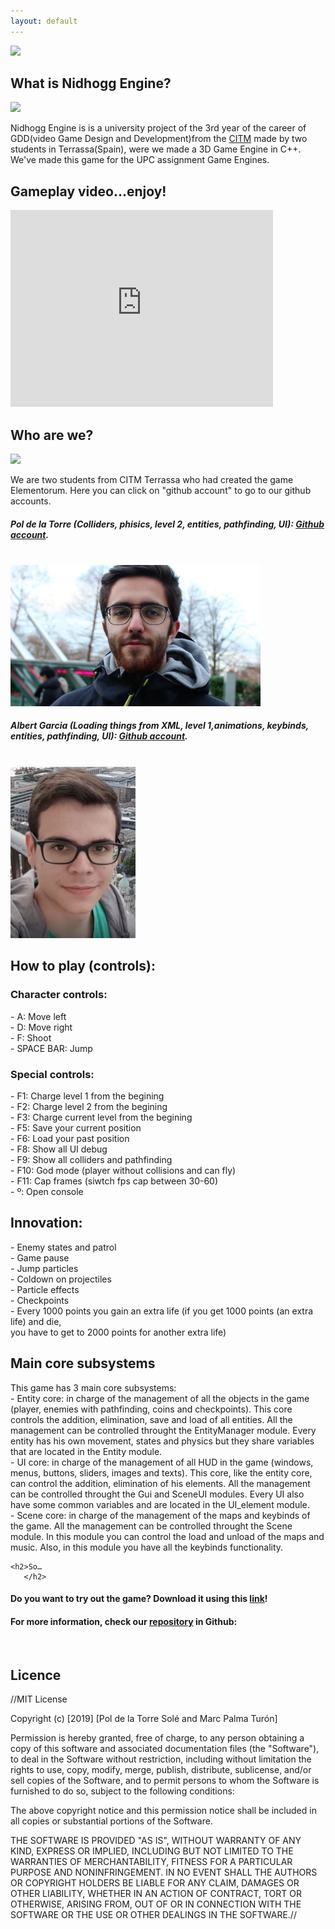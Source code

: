 ```yaml
---
layout: default
---
```


  
  <body>
    <img src="https://cdn.discordapp.com/attachments/555497331848380447/797195454222696448/generatedtextewe.png">
   
   <h2>
      What is Nidhogg Engine?
    </h2>
    <img src=" https://cdn.discordapp.com/attachments/555497331848380447/660951239395377176/unknown.png?width=556&height=434">
   
   <p>Nidhogg Engine is is a university project of the 3rd year of the career of GDD(video Game Design and Development)from the <a href="https://www.citm.upc.edu/ing/">CITM</a></h5> made by two students in Terrassa(Spain), were we made a 3D Game Engine in C++.
  We've made this game for the UPC assignment Game Engines.</p>
    
   <h2>Gameplay video...enjoy!</h2>
<iframe width="420" height="315" src="https://www.youtube.com/embed/bbJLTymIAWw" frameborder="0" allow="accelerometer; autoplay; encrypted-media; gyroscope; picture-in-picture" allowfullscreen></iframe></br>
   
   <h2>
     Who are we?
    </h2>
    <img src="https://cdn.discordapp.com/attachments/555497331848380447/660609368068456448/Foto_grup.png?width=486&height=767">
    <p>We are two students from CITM Terrassa who had created the game Elementorum. Here you can click on "github account" to go to our github accounts.</p>
    
   <h5>Pol de la Torre (Colliders, phisics, level 2, entities, pathfinding, UI): <a href="https://github.com/polf780">Github account</a>.</h5></br>
    <img src="https://raw.githubusercontent.com/marcpt98/Fight-club/gh-pages/Web%20images/foto_pol_dela_torre.png" width="400">
    
   <h5>Albert Garcia  (Loading things from XML, level 1,animations, keybinds, entities, pathfinding, UI): <a href="https://github.com/Ap011y0n">Github account</a>.</h5></br>
   <img src="https://raw.githubusercontent.com/marcpt98/Fight-club/gh-pages/Web%20images/Foto_marc.png" width="200">

    
   <h2>
     
   <h2>
     How to play (controls):
    </h2>
       <h3>
    Character controls:
    </h3>
    - A: Move left </br>
    - D: Move right </br>
    - F: Shoot </br>
    - SPACE BAR: Jump </br>
    <h3>
    Special controls:
    </h3>
    - F1: Charge level 1 from the begining </br>
    - F2: Charge level 2 from the begining </br>
    - F3: Charge current level from the begining </br>
    - F5: Save your current position </br>
    - F6: Load your past position </br>
    - F8: Show all UI debug </br>
    - F9: Show all colliders and pathfinding </br>
    - F10: God mode (player without collisions and can fly) </br>
    - F11: Cap frames (siwtch fps cap between 30-60) </br>
    - º: Open console </br>

<h2>
     Innovation:
</h2>
- Enemy states and patrol </br>
- Game pause </br>
- Jump particles</br>
- Coldown on projectiles </br>
- Particle effects </br>
- Checkpoints </br>
- Every 1000 points you gain an extra life (if you get 1000 points (an extra life) and die, </br>
you have to get to 2000 points for another extra life)

<h2>
     Main core subsystems
</h2>
This game has 3 main core subsystems: </br>
- Entity core: in charge of the management of all the objects in the game (player, enemies with pathfinding, coins and checkpoints). This core controls the addition, elimination, save and load of all entities. All the management can be controlled throught the EntityManager module. Every entity has his own movement, states and physics but they share variables that are located in the Entity module. </br>
- UI core: in charge of the management of all HUD in the game (windows, menus, buttons, sliders, images and texts). This core, like the entity core, can control the addition, elimination of his elements. All the management can be controlled throught the Gui and SceneUI modules. Every UI also have some common variables and are located in the UI_element module. </br>
- Scene core: in charge of the management of the maps and keybinds of the game. All the management can be controlled throught the Scene module. In this module you can control the load and unload of the maps and music. Also, in this module you have all the keybinds functionality. </br>

    <h2>So…
       </h2>

 <h4>Do you want to try out the game? Download it using this <a href="https://github.com/marcpt98/Plataformer-2D/releases/tag/1.0">link</a>!</h4>
 <h4>For more information, check our <a href="https://github.com/marcpt98/Plataformer-2D">repository</a> in Github: </h4> </br>
     
<h2>
    Licence
</h2>

//MIT License

Copyright (c) [2019] [Pol de la Torre Solé and Marc Palma Turón]

Permission is hereby granted, free of charge, to any person obtaining a copy of this software and associated documentation files (the "Software"), to deal in the Software without restriction, including without limitation the rights to use, copy, modify, merge, publish, distribute, sublicense, and/or sell copies of the Software, and to permit persons to whom the Software is furnished to do so, subject to the following conditions:

The above copyright notice and this permission notice shall be included in all copies or substantial portions of the Software.

THE SOFTWARE IS PROVIDED "AS IS", WITHOUT WARRANTY OF ANY KIND, EXPRESS OR IMPLIED, INCLUDING BUT NOT LIMITED TO THE WARRANTIES OF MERCHANTABILITY, FITNESS FOR A PARTICULAR PURPOSE AND NONINFRINGEMENT. IN NO EVENT SHALL THE AUTHORS OR COPYRIGHT HOLDERS BE LIABLE FOR ANY CLAIM, DAMAGES OR OTHER LIABILITY, WHETHER IN AN ACTION OF CONTRACT, TORT OR OTHERWISE, ARISING FROM, OUT OF OR IN CONNECTION WITH THE SOFTWARE OR THE USE OR OTHER DEALINGS IN THE SOFTWARE.//

  </body>
  
  <style>
    
   body{
     <p style="color:#000000 ";>Black paragraph text</p>
      text-align:left;
   }
    
  </style>

